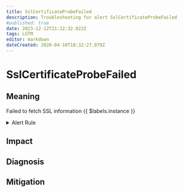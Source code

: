 ```yaml
---
title: SslCertificateProbeFailed
description: Troubleshooting for alert SslCertificateProbeFailed
#published: true
date: 2023-12-12T21:12:32.022Z
tags: LGTM
editor: markdown
dateCreated: 2020-04-10T18:32:27.079Z
---
```


# SslCertificateProbeFailed

## Meaning
[//]: # "Short paragraph that explains what the alert means"
Failed to fetch SSL information {{ $labels.instance }}

<details>
  <summary>Alert Rule</summary>

  ```yaml
alert: SslCertificateProbeFailed
expr: ssl_probe_success == 0
for: 0m
labels:
    severity: critical
annotations:
    summary: SSL certificate probe failed (instance {{ $labels.instance }})
    description: |-
        Failed to fetch SSL information {{ $labels.instance }}
          VALUE = {{ $value }}
          LABELS = {{ $labels }}
    runbook: http://wiki.ringsq.io/runbook/SslCertificateProbeFailed

  ```
</details>


## Impact
[//]: # "What could / will happen if the alert is not addressed"



## Diagnosis
[//]: # "Steps to take to identify the cause of the problem"



## Mitigation
[//]: # "The steps necessary to resolve the alert"
